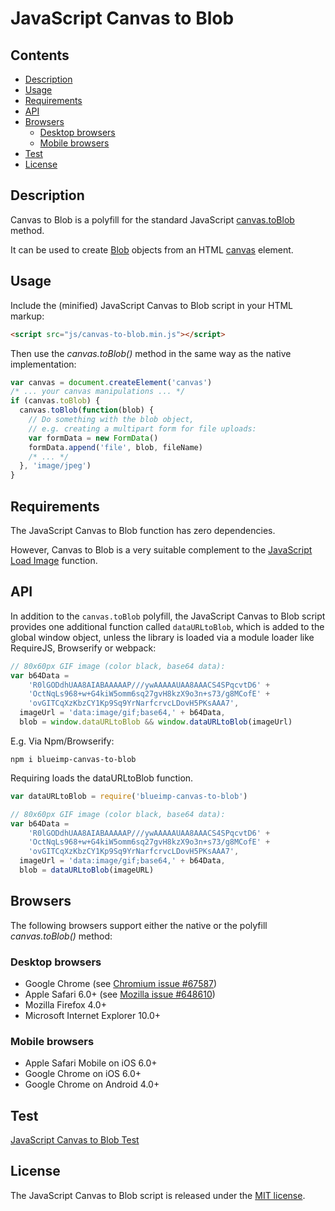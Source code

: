 # JavaScript Canvas to Blob

## Contents

- [Description](#description)
- [Usage](#usage)
- [Requirements](#requirements)
- [API](#api)
- [Browsers](#browsers)
  - [Desktop browsers](#desktop-browsers)
  - [Mobile browsers](#mobile-browsers)
- [Test](#test)
- [License](#license)

## Description

Canvas to Blob is a polyfill for the standard JavaScript
[canvas.toBlob](http://www.w3.org/TR/html5/scripting-1.html#dom-canvas-toblob)
method.

It can be used to create
[Blob](https://developer.mozilla.org/en-US/docs/Web/API/Blob) objects from an
HTML [canvas](https://developer.mozilla.org/en-US/docs/HTML/Canvas) element.

## Usage

Include the (minified) JavaScript Canvas to Blob script in your HTML markup:

```html
<script src="js/canvas-to-blob.min.js"></script>
```

Then use the _canvas.toBlob()_ method in the same way as the native
implementation:

```js
var canvas = document.createElement('canvas')
/* ... your canvas manipulations ... */
if (canvas.toBlob) {
  canvas.toBlob(function(blob) {
    // Do something with the blob object,
    // e.g. creating a multipart form for file uploads:
    var formData = new FormData()
    formData.append('file', blob, fileName)
    /* ... */
  }, 'image/jpeg')
}
```

## Requirements

The JavaScript Canvas to Blob function has zero dependencies.

However, Canvas to Blob is a very suitable complement to the
[JavaScript Load Image](https://github.com/blueimp/JavaScript-Load-Image)
function.

## API

In addition to the `canvas.toBlob` polyfill, the JavaScript Canvas to Blob
script provides one additional function called `dataURLtoBlob`, which is added
to the global window object, unless the library is loaded via a module loader
like RequireJS, Browserify or webpack:

```js
// 80x60px GIF image (color black, base64 data):
var b64Data =
    'R0lGODdhUAA8AIABAAAAAP///ywAAAAAUAA8AAACS4SPqcvtD6' +
    'OctNqLs968+w+G4kiW5omm6sq27gvH8kzX9o3n+s73/g8MCofE' +
    'ovGITCqXzKbzCY1Kp9Sq9YrNarfcrvcLDovH5PKsAAA7',
  imageUrl = 'data:image/gif;base64,' + b64Data,
  blob = window.dataURLtoBlob && window.dataURLtoBlob(imageUrl)
```

E.g. Via Npm/Browserify:

```shell
npm i blueimp-canvas-to-blob
```

Requiring loads the dataURLtoBlob function.

```js
var dataURLtoBlob = require('blueimp-canvas-to-blob')

// 80x60px GIF image (color black, base64 data):
var b64Data =
    'R0lGODdhUAA8AIABAAAAAP///ywAAAAAUAA8AAACS4SPqcvtD6' +
    'OctNqLs968+w+G4kiW5omm6sq27gvH8kzX9o3n+s73/g8MCofE' +
    'ovGITCqXzKbzCY1Kp9Sq9YrNarfcrvcLDovH5PKsAAA7',
  imageUrl = 'data:image/gif;base64,' + b64Data,
  blob = dataURLtoBlob(imageURL)
```

## Browsers

The following browsers support either the native or the polyfill
_canvas.toBlob()_ method:

### Desktop browsers

- Google Chrome (see
  [Chromium issue #67587](https://code.google.com/p/chromium/issues/detail?id=67587))
- Apple Safari 6.0+ (see
  [Mozilla issue #648610](https://bugzilla.mozilla.org/show_bug.cgi?id=648610))
- Mozilla Firefox 4.0+
- Microsoft Internet Explorer 10.0+

### Mobile browsers

- Apple Safari Mobile on iOS 6.0+
- Google Chrome on iOS 6.0+
- Google Chrome on Android 4.0+

## Test

[JavaScript Canvas to Blob Test](https://blueimp.github.io/JavaScript-Canvas-to-Blob/test/)

## License

The JavaScript Canvas to Blob script is released under the
[MIT license](https://opensource.org/licenses/MIT).
